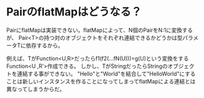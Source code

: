 # PairのflatMapはどうなる？
PairにflatMapは実装できない。flatMapによって、N個のPair<T>をN:1に変換するが、
Pair\<T>の持つ対のオブジェクトをそれぞれ連結できるかどうかは型パラメータTに依存するから。

例えば、TがFunction\<U,R>だったらf1(f2(...fN(U)))=g(U)という変換をするFunction<U ,R'>作成できる。
しかし、TがStringだったらStringのオブジェクトを連結する事ができない。
"Hello"と"World"を結合して"HelloWorld"にすることは新しいインスタンスを作ることになってしまってflatMapによる連結とは異なってしまうからだ。